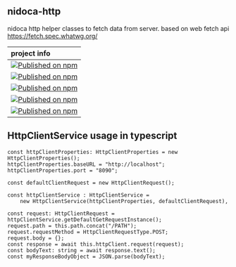 ## nidoca-http
nidoca http helper classes to fetch data from server.
based on web fetch api https://fetch.spec.whatwg.org/

|project info|
|:-------------|
|[![Published on npm](https://img.shields.io/npm/v/@domoskanonos/nidoca-http)](https://www.npmjs.com/package/@domoskanonos/nidoca-http)|
|[![Published on npm](https://img.shields.io/bundlephobia/min/@domoskanonos/nidoca-http)](https://www.npmjs.com/package/@domoskanonos/nidoca-http)|
|[![Published on npm](https://img.shields.io/bundlephobia/minzip/@domoskanonos/nidoca-http)](https://www.npmjs.com/package/@domoskanonos/nidoca-http)|
|[![Published on npm](https://img.shields.io/npm/dw/@domoskanonos/nidoca-http)](https://www.npmjs.com/package/@domoskanonos/nidoca-http)|
|[![Published on npm](https://img.shields.io/github/languages/code-size/domoskanonos/nidoca-http-client)](https://github.com/domoskanonos/nidoca-http-client)|

## HttpClientService usage in typescript  
    const httpClientProperties: HttpClientProperties = new HttpClientProperties();  
    httpClientProperties.baseURL = "http://localhost";
    httpClientProperties.port = "8090";
    
    const defaultClientRequest = new HttpClientRequest();
    
    const httpClientService : HttpClientService = 
        new HttpClientService(httpClientProperties, defaultClientRequest),

    const request: HttpClientRequest = httpClientService.getDefaultGetRequestInstance();
    request.path = this.path.concat("/PATH");
    request.requestMethod = HttpClientRequestType.POST;
    request.body = {};
    const response = await this.httpClient.request(request);
    const bodyText: string = await response.text();
    const myResponseBodyObject = JSON.parse(bodyText);
